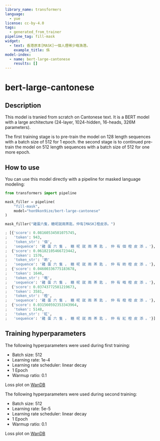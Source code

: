 ```yaml
---
library_name: transformers
language:
  - yue
license: cc-by-4.0
tags:
  - generated_from_trainer
pipeline_tag: fill-mask
widget:
  - text: 香港原本[MASK]一個人煙稀少嘅漁港。
    example_title: 係
model-index:
  - name: bert-large-cantonese
    results: []
---
```


# bert-large-cantonese

## Description

This model is tranied from scratch on Cantonese text. It is a BERT model with a large architecture (24-layer, 1024-hidden, 16-heads, 326M parameters).

The first training stage is to pre-train the model on 128 length sequences with a batch size of 512 for 1 epoch. the second stage is to continued pre-train the model on 512 length sequences with a batch size of 512 for one more epoch.

## How to use

You can use this model directly with a pipeline for masked language modeling:

```python
from transformers import pipeline

mask_filler = pipeline(
    "fill-mask",
    model="hon9kon9ize/bert-large-cantonese"
)

mask_filler("雞蛋六隻，糖呢就兩茶匙，仲有[MASK]橙皮添。")

; [{'score': 0.08160534501075745,
;   'token': 943,
;   'token_str': '個',
;   'sequence': '雞 蛋 六 隻 ， 糖 呢 就 兩 茶 匙 ， 仲 有 個 橙 皮 添 。'},
;  {'score': 0.06182105466723442,
;   'token': 1576,
;   'token_str': '啲',
;   'sequence': '雞 蛋 六 隻 ， 糖 呢 就 兩 茶 匙 ， 仲 有 啲 橙 皮 添 。'},
;  {'score': 0.04600336775183678,
;   'token': 1646,
;   'token_str': '嘅',
;   'sequence': '雞 蛋 六 隻 ， 糖 呢 就 兩 茶 匙 ， 仲 有 嘅 橙 皮 添 。'},
;  {'score': 0.03743772581219673,
;   'token': 3581,
;   'token_str': '橙',
;   'sequence': '雞 蛋 六 隻 ， 糖 呢 就 兩 茶 匙 ， 仲 有 橙 橙 皮 添 。'},
;  {'score': 0.031560592353343964,
;   'token': 5148,
;   'token_str': '紅',
;   'sequence': '雞 蛋 六 隻 ， 糖 呢 就 兩 茶 匙 ， 仲 有 紅 橙 皮 添 。'}]
```

## Training hyperparameters

The following hyperparameters were used during first training:

- Batch size: 512
- Learning rate: 1e-4
- Learning rate scheduler: linear decay
- 1 Epoch
- Warmup ratio: 0.1

Loss plot on [WanDB](https://api.wandb.ai/links/indiejoseph/v3ljlpmp)

The following hyperparameters were used during second training:

- Batch size: 512
- Learning rate: 5e-5
- Learning rate scheduler: linear decay
- 1 Epoch
- Warmup ratio: 0.1

Loss plot on [WanDB](https://api.wandb.ai/links/indiejoseph/vcm3q1ef)

